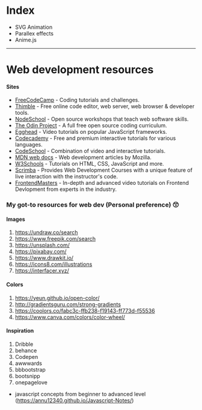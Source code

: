 # Index


- SVG Animation
- Parallex effects
- Anime.js

<hr/>


# Web development resources


#### Sites

 * [FreeCodeCamp](http://freecodecamp.com) - Coding tutorials and challenges.
 * [Thimble](https://thimble.mozilla.org/en-US/) - Free online code editor, web server, web browser & developer tools.
 * [NodeSchool](https://nodeschool.io) - Open source workshops that teach web software skills.
 * [The Odin Project](https://www.theodinproject.com/) - A full free open source coding curriculum.
 * [Egghead](https://egghead.io/) - Video tutorials on popular JavaScript frameworks.
 * [Codecademy](https://www.codecademy.com/) - Free and premium interactive tutorials for various languages.
 * [CodeSchool](https://www.codeschool.com/) - Combination of video and interactive tutorials.
 * [MDN web docs](https://developer.mozilla.org/en-US/docs/Learn) - Web development articles by Mozilla.
 * [W3Schools](https://www.w3schools.com/) - Tutorials on HTML, CSS, JavaScript and more.
 * [Scrimba](https://scrimba.com/) - Provides Web Development Courses with a unique feature of live interaction with the instructor's code.
 * [FrontendMasters](https://frontendmasters.com/) - In-depth and advanced video tutorials on Frontend Devlopment from experts in the industry.


###  My got-to resources for web dev (Personal preference) :kissing_smiling_eyes:


#### Images
1. https://undraw.co/search
2. https://www.freepik.com/search
3. https://unsplash.com/
4. https://pixabay.com/
5. https://www.drawkit.io/
6. https://icons8.com/illustrations
7. https://interfacer.xyz/

#### Colors
1. https://yeun.github.io/open-color/
2. http://gradientsguru.com/strong-gradients
3. https://coolors.co/fabc3c-ffb238-f19143-ff773d-f55536
4. https://www.canva.com/colors/color-wheel/


#### Inspiration
1. Dribble
2. behance
3. Codepen
4. awwwards
5. bbbootstrap
6. bootsnipp
7. onepagelove


* javascript concepts from beginner to advanced level (https://annu12340.github.io/Javascript-Notes/)

